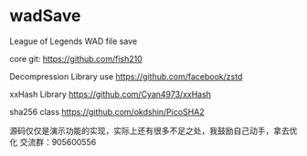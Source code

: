 # wadSave
League of Legends WAD file save

core git: https://github.com/fish210

Decompression Library use https://github.com/facebook/zstd

xxHash Library https://github.com/Cyan4973/xxHash

sha256 class https://github.com/okdshin/PicoSHA2

源码仅仅是演示功能的实现，实际上还有很多不足之处，我鼓励自己动手，拿去优化
交流群：905600556
